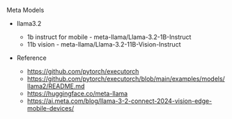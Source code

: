 Meta Models

- llama3.2 
    - 1b instruct for mobile - meta-llama/Llama-3.2-1B-Instruct
    - 11b vision - meta-llama/Llama-3.2-11B-Vision-Instruct

- Reference
  - https://github.com/pytorch/executorch
  - https://github.com/pytorch/executorch/blob/main/examples/models/llama2/README.md
  - https://huggingface.co/meta-llama
  - https://ai.meta.com/blog/llama-3-2-connect-2024-vision-edge-mobile-devices/